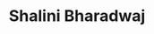 ---
title: Shalini Bharadwaj
biosmall: "Shalini is a 2020 batch student of Government Medical College, Ratlam."
biolarge:
avatar: f
twitter:
instagram:
---